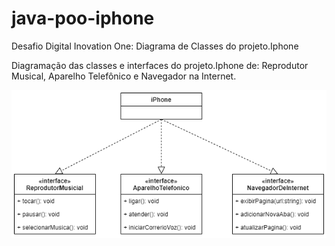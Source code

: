 # java-poo-iphone
Desafio Digital Inovation One:  Diagrama de Classes do projeto.Iphone

Diagramação das classes e interfaces do projeto.Iphone de: Reprodutor Musical, Aparelho Telefônico e Navegador na Internet.

![alt text](https://github.com/GuilhermeRBLC/java-poo-iphone/blob/main/iPhone.png?raw=true)
